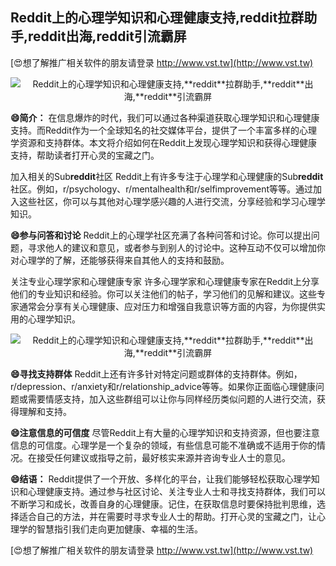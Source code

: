 ## **Reddit上的心理学知识和心理健康支持,**reddit**拉群助手,**reddit**出海,**reddit**引流霸屏**

[😍想了解推广相关软件的朋友请登录 http://www.vst.tw](http://www.vst.tw)

 <center><img src="https://vst.tw/MP4/tuiguang/png/6.png" alt="Reddit上的心理学知识和心理健康支持,**reddit**拉群助手,**reddit**出海,**reddit**引流霸屏"></center>

**😄简介：**
在信息爆炸的时代，我们可以通过各种渠道获取心理学知识和心理健康支持。而Reddit作为一个全球知名的社交媒体平台，提供了一个丰富多样的心理学资源和支持群体。本文将介绍如何在Reddit上发现心理学知识和获得心理健康支持，帮助读者打开心灵的宝藏之门。

加入相关的Sub**reddit**社区
Reddit上有许多专注于心理学和心理健康的Sub**reddit**社区。例如，r/psychology、r/mentalhealth和r/selfimprovement等等。通过加入这些社区，你可以与其他对心理学感兴趣的人进行交流，分享经验和学习心理学知识。

**😄参与问答和讨论**
Reddit上的心理学社区充满了各种问答和讨论。你可以提出问题，寻求他人的建议和意见，或者参与到别人的讨论中。这种互动不仅可以增加你对心理学的了解，还能够获得来自其他人的支持和鼓励。

关注专业心理学家和心理健康专家
许多心理学家和心理健康专家在Reddit上分享他们的专业知识和经验。你可以关注他们的帖子，学习他们的见解和建议。这些专家通常会分享有关心理健康、应对压力和增强自我意识等方面的内容，为你提供实用的心理学知识。

 <center><img src="https://vst.tw/MP4/tuiguang/png/0.png" alt="Reddit上的心理学知识和心理健康支持,**reddit**拉群助手,**reddit**出海,**reddit**引流霸屏"></center>

**😄寻找支持群体**
Reddit上还有许多针对特定问题或群体的支持群体。例如，r/depression、r/anxiety和r/relationship_advice等等。如果你正面临心理健康问题或需要情感支持，加入这些群组可以让你与同样经历类似问题的人进行交流，获得理解和支持。

**😄注意信息的可信度**
尽管Reddit上有大量的心理学知识和支持资源，但也要注意信息的可信度。心理学是一个复杂的领域，有些信息可能不准确或不适用于你的情况。在接受任何建议或指导之前，最好核实来源并咨询专业人士的意见。

**😄结语：**
Reddit提供了一个开放、多样化的平台，让我们能够轻松获取心理学知识和心理健康支持。通过参与社区讨论、关注专业人士和寻找支持群体，我们可以不断学习和成长，改善自身的心理健康。记住，在获取信息时要保持批判思维，选择适合自己的方法，并在需要时寻求专业人士的帮助。打开心灵的宝藏之门，让心理学的智慧指引我们走向更加健康、幸福的生活。

[😍想了解推广相关软件的朋友请登录 http://www.vst.tw](http://www.vst.tw)



